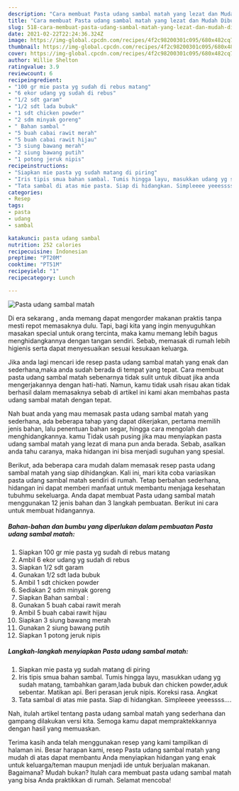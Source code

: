 ```yaml
---
description: "Cara membuat Pasta udang sambal matah yang lezat dan Mudah Dibuat"
title: "Cara membuat Pasta udang sambal matah yang lezat dan Mudah Dibuat"
slug: 518-cara-membuat-pasta-udang-sambal-matah-yang-lezat-dan-mudah-dibuat
date: 2021-02-22T22:24:36.324Z
image: https://img-global.cpcdn.com/recipes/4f2c98200301c095/680x482cq70/pasta-udang-sambal-matah-foto-resep-utama.jpg
thumbnail: https://img-global.cpcdn.com/recipes/4f2c98200301c095/680x482cq70/pasta-udang-sambal-matah-foto-resep-utama.jpg
cover: https://img-global.cpcdn.com/recipes/4f2c98200301c095/680x482cq70/pasta-udang-sambal-matah-foto-resep-utama.jpg
author: Willie Shelton
ratingvalue: 3.9
reviewcount: 6
recipeingredient:
- "100 gr mie pasta yg sudah di rebus matang"
- "6 ekor udang yg sudah di rebus"
- "1/2 sdt garam"
- "1/2 sdt lada bubuk"
- "1 sdt chicken powder"
- "2 sdm minyak goreng"
- " Bahan sambal "
- "5 buah cabai rawit merah"
- "5 buah cabai rawit hijau"
- "3 siung bawang merah"
- "2 siung bawang putih"
- "1 potong jeruk nipis"
recipeinstructions:
- "Siapkan mie pasta yg sudah matang di piring"
- "Iris tipis smua bahan sambal. Tumis hingga layu, masukkan udang yg sudah matang, tambahkan garam,lada bubuk dan chicken powder,aduk sebentar. Matikan api. Beri perasan jeruk nipis. Koreksi rasa. Angkat"
- "Tata sambal di atas mie pasta. Siap di hidangkan. Simpleeee yeeessss...."
categories:
- Resep
tags:
- pasta
- udang
- sambal

katakunci: pasta udang sambal 
nutrition: 252 calories
recipecuisine: Indonesian
preptime: "PT20M"
cooktime: "PT51M"
recipeyield: "1"
recipecategory: Lunch

---
```



![Pasta udang sambal matah](https://img-global.cpcdn.com/recipes/4f2c98200301c095/680x482cq70/pasta-udang-sambal-matah-foto-resep-utama.jpg)

Di era  sekarang , anda memang dapat mengorder makanan praktis tanpa mesti repot memasaknya dulu. Tapi, bagi kita yang ingin menyuguhkan masakan special untuk orang tercinta, maka kamu memang lebih bagus menghidangkannya dengan tangan sendiri. Sebab, memasak di rumah lebih higienis serta dapat menyesuaikan sesuai kesukaan keluarga.

Jika anda lagi mencari ide resep pasta udang sambal matah yang enak dan sederhana,maka anda sudah berada di tempat yang tepat. Cara membuat pasta udang sambal matah  sebenarnya tidak sulit untuk dibuat jika anda mengerjakannya dengan hati-hati. Namun, kamu tidak usah risau akan tidak berhasil dalam memasaknya 
sebab di artikel ini kami akan membahas pasta udang sambal matah dengan tepat.  



Nah buat anda yang mau memasak pasta udang sambal matah yang sederhana, ada beberapa tahap yang dapat dikerjakan, pertama memilih jenis bahan, lalu penentuan bahan segar, hingga cara mengolah dan menghidangkannya. kamu Tidak usah pusing jika mau menyiapkan pasta udang sambal matah yang lezat di mana pun anda berada. Sebab, asalkan anda  tahu caranya, maka hidangan ini bisa menjadi suguhan yang spesial.

Berikut, ada beberapa cara mudah dalam memasak resep pasta udang sambal matah yang siap dihidangkan. Kali ini, mari kita coba variasikan pasta udang sambal matah sendiri di rumah. Tetap berbahan sederhana, hidangan ini dapat memberi manfaat untuk membantu menjaga kesehatan tubuhmu sekeluarga. Anda dapat membuat Pasta udang sambal matah menggunakan 12 jenis bahan dan 3 langkah pembuatan. Berikut ini cara untuk membuat hidangannya.

<!--inarticleads1-->

##### Bahan-bahan dan bumbu yang diperlukan dalam pembuatan Pasta udang sambal matah:

1. Siapkan 100 gr mie pasta yg sudah di rebus matang
1. Ambil 6 ekor udang yg sudah di rebus
1. Siapkan 1/2 sdt garam
1. Gunakan 1/2 sdt lada bubuk
1. Ambil 1 sdt chicken powder
1. Sediakan 2 sdm minyak goreng
1. Siapkan  Bahan sambal :
1. Gunakan 5 buah cabai rawit merah
1. Ambil 5 buah cabai rawit hijau
1. Siapkan 3 siung bawang merah
1. Gunakan 2 siung bawang putih
1. Siapkan 1 potong jeruk nipis




<!--inarticleads2-->

##### Langkah-langkah menyiapkan Pasta udang sambal matah:

1. Siapkan mie pasta yg sudah matang di piring
1. Iris tipis smua bahan sambal. Tumis hingga layu, masukkan udang yg sudah matang, tambahkan garam,lada bubuk dan chicken powder,aduk sebentar. Matikan api. Beri perasan jeruk nipis. Koreksi rasa. Angkat
1. Tata sambal di atas mie pasta. Siap di hidangkan. Simpleeee yeeessss....




Nah, itulah artikel tentang  pasta udang sambal matah  yang sederhana dan gampang dilakukan versi kita. Semoga kamu dapat mempraktekkannya dengan hasil yang memuaskan. 

Terima kasih anda telah menggunakan resep yang kami tampilkan di halaman ini. Besar harapan kami, resep  Pasta udang sambal matah yang mudah di atas dapat membantu Anda menyiapkan hidangan yang enak untuk keluarga/teman maupun menjadi ide untuk berjualan makanan. Bagaimana? Mudah bukan? Itulah cara membuat pasta udang sambal matah yang bisa Anda praktikkan di rumah. Selamat mencoba!

